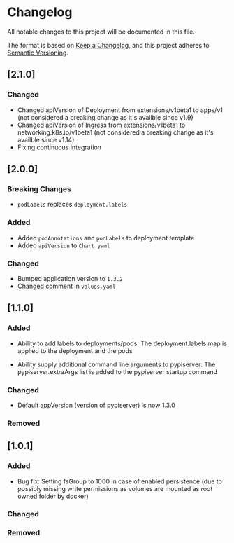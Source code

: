 # Changelog

All notable changes to this project will be documented in this file.

The format is based on [Keep a Changelog](https://keepachangelog.com/en/1.0.0/),
and this project adheres to [Semantic Versioning](https://semver.org/spec/v2.0.0.html).

## [2.1.0]

### Changed

- Changed apiVersion of Deployment from extensions/v1beta1 to apps/v1 (not considered a breaking change as it's availble since v1.9)
- Changed apiVersion of Ingress from extensions/v1beta1 to networking.k8s.io/v1beta1 (not considered a breaking change as it's availble since v1.14)
- Fixing continuous integration

## [2.0.0]

### Breaking Changes

- `podLabels` replaces `deployment.labels`

### Added

- Added `podAnnotations` and `podLabels` to deployment template
- Added `apiVersion` to `Chart.yaml`

### Changed

- Bumped application version to `1.3.2`
- Changed comment in `values.yaml`

## [1.1.0]

### Added

- Ability to add labels to deployments/pods:
  The deployment.labels map is applied to the deployment and the pods

- Ability supply additional command line arguments to pypiserver:
  The pypiserver.extraArgs list is added to the pypiserver startup command

### Changed

- Default appVersion (version of pypiserver) is now 1.3.0

### Removed

## [1.0.1]

### Added

- Bug fix: Setting fsGroup to 1000 in case of enabled persistence
  (due to possibly missing write permissions as volumes are mounted as root owned folder by docker)

### Changed

### Removed
